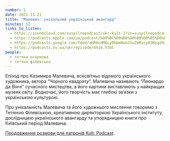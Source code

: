 ```yaml
---
number: 1
date: 2021-11-21
title: "Малевич: унікальний український аванґард"
minutes: 52
links_to_listen:
  - https://soundcloud.com/suspilnepodcast/ukr-kult-1?in=suspilnepodcast/sets/ukrayinskij-kult
  - https://podcasts.apple.com/ua/podcast/%D0%BC%D0%B0%D0%BB%D0%B5%D0%B2%D0%B8%D1%87-%D1%83%D0%BD%D1%96%D0%BA%D0%B0%D0%BB%D1%8C%D0%BD%D0%B8%D0%B9-%D1%83%D0%BA%D1%80%D0%B0%D1%97%D0%BD%D1%81%D1%8C%D0%BA%D0%B8%D0%B9-%D0%B0%D0%B2%D0%B0%D0%BD%D2%91%D0%B0%D1%80%D0%B4/id1596300686?i=1000542623812
  - https://podcasts.google.com/feed/aHR0cHM6Ly9hbmNob3IuZm0vcy83Mzg2Nzg3NC9wb2RjYXN0L3Jzcw/episode/MTExYTE2NGUtODU3YS00ODgxLTg3NjItYWU3MWJlNzBkYjBj
  - https://podcasts.nv.ua/ukr/episode/8416.html
people:
  - тетяна-огаркова
  - тетяна-філевська
---
```


Епізод про Казимира Малевича, всесвітньо відомого українського художника,
автора “Чорного квадрату”. Малевича називають “Леонардо да Вінчі” сучасного
мистецтва, а його картини виставляють у найкращих музеях світу. Водночас, його
творчість має глибокі зв’язки з українською культурою.

Про унікальність Малевича та його художнього мислення говоримо з Тетяною
Філевською, креативною директоркою Українського інституту, дослідницею
українського авангарду та упорядницею книги про Київський період Малевича.

[Продовження розмови для патронів Kult: Podcast][1].

[1]: /kult-podcast/37/
